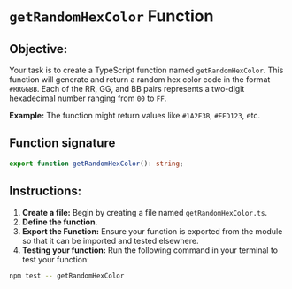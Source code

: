 # `getRandomHexColor` Function

## Objective:

Your task is to create a TypeScript function named `getRandomHexColor`. This function will generate and return a random hex color code in the format `#RRGGBB`. Each of the RR, GG, and BB pairs represents a two-digit hexadecimal number ranging from `00` to `FF`.

**Example:** The function might return values like `#1A2F3B`, `#EFD123`, etc.

## Function signature

```typescript
export function getRandomHexColor(): string;
```

## Instructions:

1. **Create a file:** Begin by creating a file named `getRandomHexColor.ts`.
2. **Define the function.**
3. **Export the Function:** Ensure your function is exported from the module so that it can be imported and tested elsewhere.
4. **Testing your function:** Run the following command in your terminal to test your function:

```Bash
npm test -- getRandomHexColor
```
